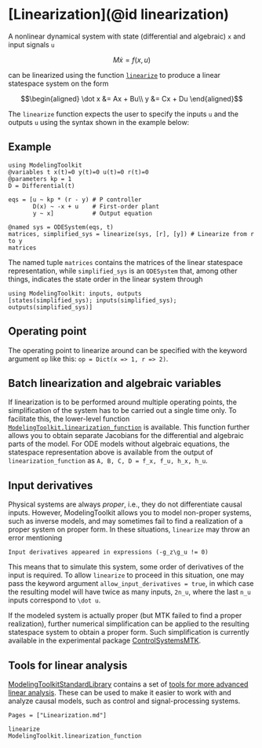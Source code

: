 # [Linearization](@id linearization)
A nonlinear dynamical system with state (differential and algebraic) ``x`` and input signals ``u``
```math
M \dot x = f(x, u)
```
can be linearized using the function [`linearize`](@ref) to produce a linear statespace system on the form
```math
\begin{aligned}
\dot x &= Ax + Bu\\
y &= Cx + Du
\end{aligned}
```

The `linearize` function expects the user to specify the inputs ``u`` and the outputs ``u`` using the syntax shown in the example below:

## Example
```@example LINEARIZE
using ModelingToolkit
@variables t x(t)=0 y(t)=0 u(t)=0 r(t)=0
@parameters kp = 1
D = Differential(t)

eqs = [u ~ kp * (r - y) # P controller
       D(x) ~ -x + u    # First-order plant
       y ~ x]           # Output equation

@named sys = ODESystem(eqs, t)
matrices, simplified_sys = linearize(sys, [r], [y]) # Linearize from r to y
matrices
```
The named tuple `matrices` contains the matrices of the linear statespace representation, while `simplified_sys` is an `ODESystem` that, among other things, indicates the state order in the linear system through
```@example LINEARIZE
using ModelingToolkit: inputs, outputs
[states(simplified_sys); inputs(simplified_sys); outputs(simplified_sys)]
```

## Operating point
The operating point to linearize around can be specified with the keyword argument `op` like this: `op = Dict(x => 1, r => 2)`. 

## Batch linearization and algebraic variables
If linearization is to be performed around multiple operating points, the simplification of the system has to be carried out a single time only. To facilitate this, the lower-level function [`ModelingToolkit.linearization_function`](@ref) is available. This function further allows you to obtain separate Jacobians for the differential and algebraic parts of the model. For ODE models without algebraic equations, the statespace representation above is available from the output of `linearization_function` as `A, B, C, D = f_x, f_u, h_x, h_u`.


## Input derivatives
Physical systems are always *proper*, i.e., they do not differentiate causal inputs. However, ModelingToolkit allows you to model non-proper systems, such as inverse models, and may sometimes fail to find a realization of a proper system on proper form. In these situations, `linearize` may throw an error mentioning
```
Input derivatives appeared in expressions (-g_z\g_u != 0)
```
This means that to simulate this system, some order of derivatives of the input is required. To allow `linearize` to proceed in this situation, one may pass the keyword argument `allow_input_derivatives = true`, in which case the resulting model will have twice as many inputs, ``2n_u``, where the last ``n_u`` inputs correspond to ``\dot u``. 

If the modeled system is actually proper (but MTK failed to find a proper realization), further numerical simplification can be applied to the resulting statespace system to obtain a proper form. Such simplification is currently available in the experimental package [ControlSystemsMTK](https://github.com/baggepinnen/ControlSystemsMTK.jl#internals-transformation-of-non-proper-models-to-proper-statespace-form).


## Tools for linear analysis
[ModelingToolkitStandardLibrary](https://docs.sciml.ai/ModelingToolkitStandardLibrary/stable/) contains a set of [tools for more advanced linear analysis](https://docs.sciml.ai/ModelingToolkitStandardLibrary/stable/API/linear_analysis/). These can be used to make it easier to work with and analyze causal models, such as control and signal-processing systems. 

```@index
Pages = ["Linearization.md"]
```

```@docs
linearize
ModelingToolkit.linearization_function
```